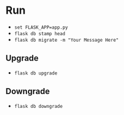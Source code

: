 # Run
- `set FLASK_APP=app.py`
- `flask db stamp head`
- `flask db migrate -m "Your Message Here"`

## Upgrade
- `flask db upgrade`

## Downgrade
- `flask db downgrade`